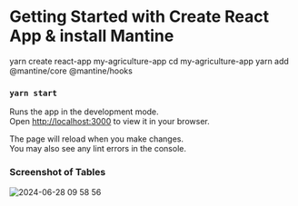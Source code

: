 # Getting Started with Create React App & install Mantine 

yarn create react-app my-agriculture-app
cd my-agriculture-app
yarn add @mantine/core @mantine/hooks




### `yarn start`

Runs the app in the development mode.\
Open [http://localhost:3000](http://localhost:3000) to view it in your browser.

The page will reload when you make changes.\
You may also see any lint errors in the console.


### Screenshot of Tables 
![2024-06-28 09 58 56](https://github.com/Shruti-Bisht/Agri_data_analysis/assets/110077886/c8eb7012-59cd-4398-8f08-fd97a737ef69)

